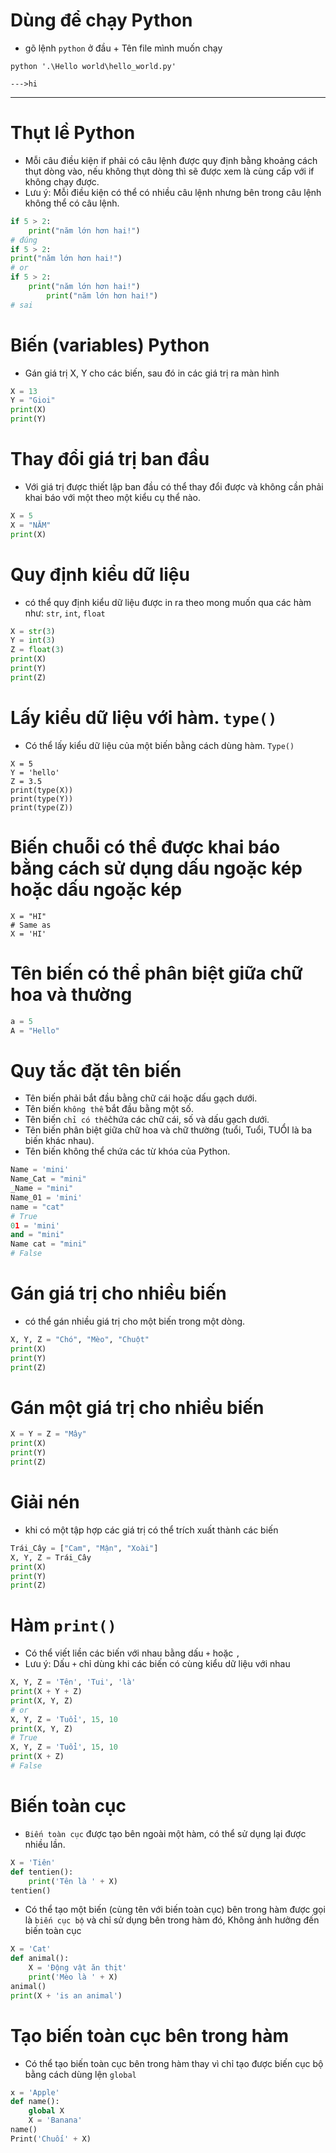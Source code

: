 # Dùng để chạy Python 
- gõ lệnh `python` ở đầu + Tên file mình muốn chạy
```
python '.\Hello world\hello_world.py'

--->hi
```
---
# Thụt lề Python
- Mỗi câu điều kiện if phải có câu lệnh được quy định bằng khoảng cách thụt dòng vào, nếu không thụt dòng thì sẽ được xem là cùng cấp với if không chạy được.
- Lưu ý: Mỗi điều kiện có thể có nhiều câu lệnh nhưng bên trong câu lệnh không thể có câu lệnh.
```py
if 5 > 2:
    print("năm lớn hơn hai!")
# đúng
if 5 > 2:
print("năm lớn hơn hai!")
# or
if 5 > 2:
    print("năm lớn hơn hai!")
        print("năm lớn hơn hai!")
# sai
```
# Biến (variables) Python
- Gán giá trị X, Y cho các biến, sau đó in các giá trị ra màn hình
```py
X = 13
Y = "Gioi"
print(X)
print(Y)
```
# Thay đổi giá trị ban đầu
- Với giá trị được thiết lập ban đầu có thể thay đổi được và không cần phải khai báo với một theo một kiểu cụ thể nào.
```py
X = 5
X = "NĂM"
print(X)
```
# Quy định kiểu dữ liệu 
- có thể quy định kiểu dữ liệu được in ra theo mong muốn qua các hàm như: `str`, `int`, `float`
```py
X = str(3)
Y = int(3)
Z = float(3)
print(X)
print(Y)
print(Z)
```
# Lấy kiểu dữ liệu với hàm. `type()`
- Có thể lấy kiểu dữ liệu của một biến bằng cách dùng hàm. `Type()`
```PY
X = 5
Y = 'hello'
Z = 3.5
print(type(X))
print(type(Y))
print(type(Z))
```
# Biến chuỗi có thể được khai báo bằng cách sử dụng dấu ngoặc kép hoặc dấu ngoặc kép
```PY
X = "HI"
# Same as
X = 'HI'
```
# Tên biến có thể phân biệt giữa chữ hoa và thường
```py
a = 5
A = "Hello"
```
# Quy tắc đặt tên biến
- Tên biến phải bắt đầu bằng chữ cái hoặc dấu gạch dưới.
- Tên biến `không thể` bắt đầu bằng một số.
- Tên biến `chỉ có thể`chứa các chữ cái, số và dấu gạch dưới.
- Tên biến phân biệt giữa chữ hoa và chữ thường (tuổi, Tuổi, TUỔI là ba biến khác nhau).
- Tên biến không thể chứa các từ khóa của Python.
```py
Name = 'mini'
Name_Cat = "mini"
_Name = "mini"
Name_01 = 'mini'
name = "cat"
# True
01 = 'mini'
and = "mini"
Name cat = "mini"
# False
```
# Gán giá trị cho nhiều biến
- có thể gán nhiều giá trị cho một biến trong một dòng.
```py
X, Y, Z = "Chó", "Mèo", "Chuột"
print(X)
print(Y)
print(Z)
```
# Gán một giá trị cho nhiều biến
```py
X = Y = Z = "Mây"
print(X)
print(Y)
print(Z)
```
# Giải nén
- khi có một tập hợp các giá trị có thể trích xuất thành các biến
```py
Trái_Cây = ["Cam", "Mận", "Xoài"]
X, Y, Z = Trái_Cây
print(X)
print(Y)
print(Z)
```
# Hàm `print()`
- Có thể viết liền các biến với nhau bằng dấu `+` hoặc `,`
- Lưu ý: Dấu `+` chỉ dùng khi các biến có cùng kiểu dữ liệu với nhau
```py
X, Y, Z = 'Tên', 'Tui', 'là'
print(X + Y + Z)
print(X, Y, Z)
# or
X, Y, Z = 'Tuổi', 15, 10
print(X, Y, Z)
# True
X, Y, Z = 'Tuổi', 15, 10
print(X + Z)
# False
```
# Biến toàn cục
- `Biến toàn cục` được tạo bên ngoài một hàm, có thể sử dụng lại được nhiều lần.
```py
X = 'Tiên'
def tentien():
    print('Tên là ' + X)
tentien()    
```
- Có thể tạo một biến (cùng tên với biến toàn cục) bên trong hàm được gọi là `biến cục bộ` và chỉ sử dụng bên trong hàm đó, Không ảnh hưởng đến biến toàn cục
```py
X = 'Cat'
def animal():
    X = 'Động vật ăn thịt'
    print('Mèo là ' + X)
animal()
print(X + 'is an animal')
```
# Tạo biến toàn cục bên trong hàm
- Có thể tạo biến toàn cục bên trong hàm thay vì chỉ tạo được biến cục bộ bằng cách dùng lện `global`
```py
x = 'Apple'
def name():
    global X
    X = 'Banana'
name()
Print('Chuối' + X)
```
